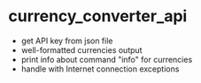 # currency_converter_api

- get API key from json file
- well-formatted currencies output
- print info about command "info" for currencies
- handle with Internet connection exceptions

